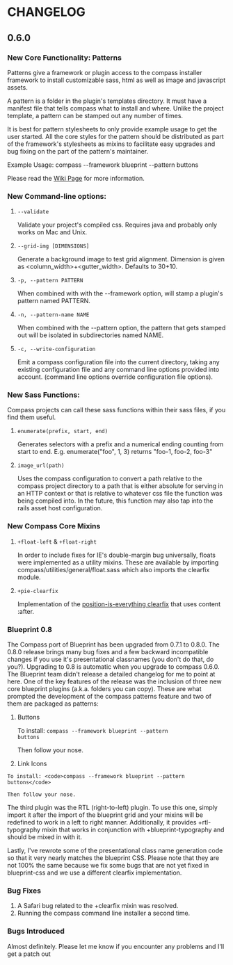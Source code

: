 CHANGELOG
=========

0.6.0
-----

### New Core Functionality: **Patterns**

  Patterns give a framework or plugin access to the compass installer framework
  to install customizable sass, html as well as image and javascript assets.
  
  A pattern is a folder in the plugin's templates directory. It must
  have a manifest file that tells compass what to install and where.
  Unlike the project template, a pattern can be stamped out any number of
  times.
  
  It is best for pattern stylesheets to only provide example usage to get
  the user started. All the core styles for the pattern should be
  distributed as part of the framework's stylesheets as mixins to
  facilitate easy upgrades and bug fixing on the part of the pattern's
  maintainer.
  
  Example Usage:
  compass --framework blueprint --pattern buttons
  
  Please read the
  [Wiki Page](http://wiki.github.com/chriseppstein/compass/patterns) for more information.
  
### New Command-line options:
  1. <code>--validate</code>
  
     Validate your project's compiled css. Requires java and probably only works on Mac and Unix.
  2. <code>--grid-img [DIMENSIONS]</code>
  
     Generate a background image to test grid alignment. Dimension is given as
     <column_width>+<gutter_width>. Defaults to 30+10.
  3. <code>-p, --pattern PATTERN</code>

     When combined with with the --framework option, will stamp a plugin's pattern named PATTERN.
  4. <code>-n, --pattern-name NAME</code>

     When combined with the --pattern option, the pattern that gets stamped out will
     be isolated in subdirectories named NAME.
  5. <code>-c, --write-configuration</code>

     Emit a compass configuration file into the current directory, taking any existing configuration
     file and any command line options provided into account. (command line options override
     configuration file options).

### New Sass Functions:
  Compass projects can call these sass functions within their sass files, if you find them useful.
  1. <code>enumerate(prefix, start, end)</code>
     
     Generates selectors with a prefix and a numerical ending
     counting from start to end. E.g. enumerate("foo", 1, 3) returns "foo-1, foo-2, foo-3"
  2. <code>image_url(path)</code>
  
     Uses the compass configuration to convert a path relative to the compass
     project directory to a path that is either absolute for serving in an HTTP
     context or that is relative to whatever css file the function was being
     compiled into. In the future, this function may also tap into the rails
     asset host configuration.

### New Compass Core Mixins
  1. <code>+float-left</code> & <code>+float-right</code>

     In order to include fixes for IE's double-margin bug universally,
     floats were implemented as a utility mixins. These are available by importing
     compass/utilities/general/float.sass which also imports the clearfix module.
  2. <code>+pie-clearfix</code>

     Implementation of the
     [position-is-everything clearfix](http://www.positioniseverything.net/easyclearing.html)
     that uses content :after.

### Blueprint 0.8
  The Compass port of Blueprint has been upgraded from 0.7.1 to 0.8.0. The 0.8.0 release
  brings many bug fixes and a few backward incompatible changes if you use it's presentational
  classnames (you don't do that, do you?). Upgrading to 0.8 is automatic when you upgrade to
  compass 0.6.0. The Blueprint team didn't release a detailed changelog for me to point at here.
  One of the key features of the release was the inclusion of three new core blueprint plugins
  (a.k.a. folders you can copy). These are what prompted the development of the compass patterns
  feature and two of them are packaged as patterns:
  1. Buttons

     To install: <code>compass --framework blueprint --pattern buttons</code>
     
     Then follow your nose.
  2. Link Icons

    To install: <code>compass --framework blueprint --pattern buttons</code>

    Then follow your nose.

  The third plugin was the RTL (right-to-left) plugin. To use this one, simply import it after the import
  of the blueprint grid and your mixins will be redefined to work in a left to right manner. Additionally,
  it provides +rtl-typography mixin that works in conjunction with +blueprint-typography and should be mixed
  in with it.

  Lastly, I've rewrote some of the presentational class name generation code so that it very nearly
  matches the blueprint CSS. Please note that they are not 100% the same because we fix some bugs
  that are not yet fixed in blueprint-css and we use a different clearfix implementation.

### Bug Fixes
  1. A Safari bug related to the +clearfix mixin was resolved.
  2. Running the compass command line installer a second time.

### Bugs Introduced

  Almost definitely. Please let me know if you encounter any problems and I'll get a patch out
  